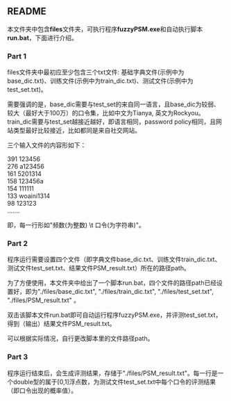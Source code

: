 ## README
本文件夹中包含**files**文件夹，可执行程序**fuzzyPSM.exe**和自动执行脚本**run.bat**，下面进行介绍。

### Part 1

files文件夹中最初应至少包含三个txt文件: 基础字典文件(示例中为base_dic.txt)、训练文件(示例中为train_dic.txt)、测试文件(示例中为test_set.txt)。

需要强调的是，base_dic需要与test_set的来自同一语言，且base_dic为较弱、较大（最好大于100万）的口令集，比如中文为Tianya, 英文为Rockyou。train_dic需要与test_set越接近越好，即语言相同，password policy相同，且网站类型最好比较接近，比如都同是来自社交网站。

三个输入文件的内容形如下：

391	123456 <br>
276	a123456 <br>
161	5201314 <br>
158	123456a <br>
154	111111 <br>
133	woaini1314 <br>
98	123123 <br>
.......

即，每一行形如"频数(为整数) \t 口令(为字符串)"。

### Part 2
程序运行需要设置四个文件（即字典文件base_dic.txt、训练文件train_dic.txt、测试文件test_set.txt、结果文件PSM_result.txt）所在的路径path。

为了方便使用，本文件夹中给出了一个脚本run.bat，四个文件的路径path已经设置好，即为"./files/base_dic.txt", "./files/train_dic.txt", "./files/test_set.txt",  "./files/PSM_result.txt" 。
 
双击该脚本文件run.bat即可自动运行程序fuzzyPSM.exe，并评测test_set.txt，得到（输出）结果文件PSM_result.txt。

可以根据实际情况，自行更改脚本里的文件路径path。


### Part 3

程序运行结束后，会生成评测结果，存储于"./files/PSM_result.txt"。每一行是一个double型的属于[0,1]浮点数，为测试文件test_set.txt中每个口令的评测结果（即口令出现的概率值）。